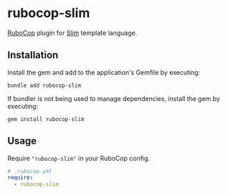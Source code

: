 # rubocop-slim

[RuboCop](https://github.com/rubocop/rubocop) plugin for [Slim](https://github.com/slim-template/slim) template language.

## Installation

Install the gem and add to the application's Gemfile by executing:

```
bundle add rubocop-slim
```

If bundler is not being used to manage dependencies, install the gem by executing:

```
gem install rubocop-slim
```

## Usage

Require `"rubocop-slim"` in your RuboCop config.

```yaml
# .rubocop.yml
require:
  - rubocop-slim
```
